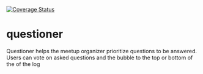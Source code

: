 <a href='https://coveralls.io/github/jtad009/questioner?branch=master'><img src='https://coveralls.io/repos/github/jtad009/questioner/badge.svg?branch=master' alt='Coverage Status' /></a>

# questioner
Questioner helps the meetup organizer prioritize questions to be answered. Users can vote on asked questions and the bubble to the top or bottom of the of the log
